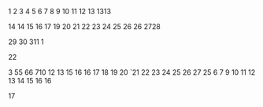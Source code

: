 1
2
3
4
5
6
7
8
9
10
11
12
13
1313

14
14
15
16
17
19
20
21
22
23
24
25
26
26
2728

29
30
311
1

22

3
55
66
710
12
13
15
16
16
17
18
19
20
`21
22
23
24
25
26
27
25
6
7
9
10
11
12
13
14
15
16
16

17








